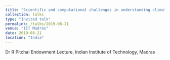 ```yaml
---
title: "Scientific and computational challenges in understanding climate change"
collection: talks
type: "Invited talk"
permalink: /talks/2019-08-21
venue: "IIT Madras"
date: 2019-08-21
location: "India"
---
```


Dr R Pitchai Endowment Lecture, Indian Institute of Technology, Madras



